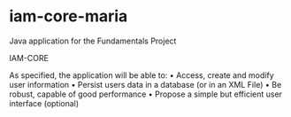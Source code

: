 # iam-core-maria

Java application for the Fundamentals Project

IAM-CORE 

As specified, the application will be able to:
•	Access, create and modify user information
•	Persist users data in a database (or in an XML File)
•	Be robust, capable of good performance
•	Propose a simple but efficient user interface (optional)
